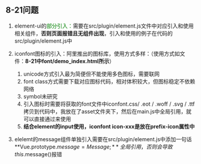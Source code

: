## 8-21问题

1. element-ui的<span style="color:green">部分引入：</span>需要在src/plugin/element.js文件中对应引入和使用相关组件，**否则页面报错且无组件出现**，引入和使用的例子在代码的src/plugin/element.js中
2. iconfont图标的引入：阿里推出的图标库，使用方式多样：（使用方式如文件：**8-21中font/demo_index.html所示**）
   1. unicode方式引入最为简便但不能使用多色图标，需要联网
   2. font class方式需要下载对应图标代码，相对体积较大，但图标稳定不依赖网络
   3. symbol未研究
   4. 引入图标时需要将获取的font文件中iconfont.css/ .eot / .woff / .svg / .ttf 拷贝到代码中，我放在了asset文件夹下，然后在main.js中全局引用，就可以直接通过<span style="color:orange"><xx class="iconfont icon-xxx"></xx></span>来使用
   5. **结合element的input使用，iconfont icon-xxx是放在prefix-icon属性中**

3. elelemt的message组件单独引入需要在src/plugin/element.js中添加一句话 **Vue.prototype.$message = Message;**全局引用，否则会导致this.$message()报错